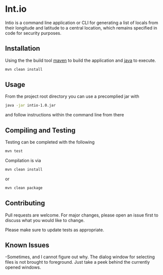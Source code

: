 # Int.io

Intio is a command line application or CLI for generating a list of locals from their
longitude and latitude to a central location, which remains specified in code for security purposes.


## Installation

Using the the build tool [maven](https://maven.apache.org/install.html) to build the application and [java](https://www.oracle.com/java/technologies/javase-jdk11-downloads.html) to execute.

```bash
mvn clean install
```

## Usage
From the project root directory you can use a precomplied jar with

```bash
java -jar intio-1.0.jar
```

and follow instructions within the command line from there

## Compiling and Testing

Testing can be completed with the following
```bash
mvn test
```

Compilation is via
```bash
mvn clean install
```
or
```bash
mvn clean package
```


## Contributing
Pull requests are welcome. For major changes, please open an issue first to discuss what you would like to change.

Please make sure to update tests as appropriate.

## Known Issues
-Sometimes, and I cannot figure out why. The dialog window for selecting files is not
brought to foreground. Just take a peek behind the currently opened windows.
